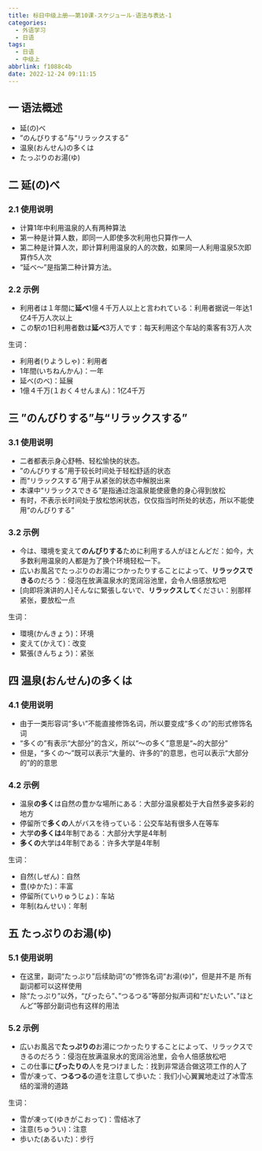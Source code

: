 ```yaml
---
title: 标日中级上册——第10课-スケジュール-语法与表达-1
categories:
  - 外语学习
  - 日语
tags:
  - 日语
  - 中级上
abbrlink: f1088c4b
date: 2022-12-24 09:11:15
---
```

## 一 语法概述

* 延(の)べ
* ”のんびりする”与“リラックスする”
* 温泉(おんせん)の多くは
* たっぷりのお湯(ゆ)

<!--more-->

## 二 延(の)べ

### 2.1 使用说明

* 计算1年中利用温泉的人有两种算法
* 第一种是计算人数，即同一人即使多次利用也只算作一人
* 第二种是计算人次，即计算利用温泉的人的次数，如果同一人利用温泉5次即算作5人次
* “延べ～”是指第二种计算方法。

### 2.2 示例

* 利用者は１年間に**延べ**1億４千万人以上と言われている：利用者据说一年达1亿4千万人次以上
* この駅の1日利用者数は**延べ**3万人です：每天利用这个车站的乘客有3万人次

生词：

* 利用者(りようしゃ)：利用者
* 1年間(いちねんかん)：一年
* 延べ(のべ)：延展
* 1億４千万(１おく４せんまん)：1亿4千万

## 三 ”のんびりする”与“リラックスする”

### 3.1 使用说明

* 二者都表示身心舒畅、轻松愉快的状态。
*  ”のんびりする”用于较长时间处于轻松舒适的状态
* 而“リラックスする”用于从紧张的状态中解脱出来
* 本课中“リラックスできる”是指通过泡温泉能使疲惫的身心得到放松
* 有时，不表示长时间处于放松悠闲状态，仅仅指当时所处的状态，所以不能使用“のんびりする”

### 3.2 示例

* 今は、環境を変えて**のんびりする**ために利用する人がほとんどだ：如今，大多数利用温泉的人都是为了换个环境轻松一下。
* 広いお風呂でたっぷりのお湯につかったりすることによって、**リラックスできる**のだろう：侵泡在放满温泉水的宽阔浴池里，会令人倍感放松吧
* [向即将演讲的人]そんなに緊張しないで、**リラックスして**ください：别那样紧张，要放松一点

生词：

* 環境(かんきょう)：环境
* 変えて(かえて)：改变
* 緊張(きんちょう)：紧张

## 四 温泉(おんせん)の多くは

### 4.1 使用说明

* 由于一类形容词“多い”不能直接修饰名词，所以要变成“多くの”的形式修饰名词
* “多くの”有表示“大部分”的含义，所以“～の多く”意思是“~的大部分”
* 但是，“多くの～”既可以表示“大量的、许多的”的意思，也可以表示“大部分的”的的意思

### 4.2 示例

* 温泉**の多く**は自然の豊かな場所にある：大部分温泉都处于大自然多姿多彩的地方
* 停留所で**多くの**人がバスを待っている：公交车站有很多人在等车
* 大学**の多くは**4年制である：大部分大学是4年制
* **多くの**大学は4年制である：许多大学是4年制

生词：

* 自然(しぜん)：自然
* 豊(ゆかた)：丰富
* 停留所(ていりゅうじょ)：车站
* 年制(ねんせい)：年制

## 五 たっぷりのお湯(ゆ)

### 5.1 使用说明

* 在这里，副词“たっぷり”后续助词“の”修饰名词“お湯(ゆ)”，但是并不是 所有副词都可以这样使用
* 除“たっぷり”以外，“ぴったら”、”つるつる”等部分拟声词和“だいたい”、”ほとんど”等部分副词也有这样的用法

### 5.2 示例

* 広いお風呂で**たっぷりの**お湯につかったりすることによって、リラックスできるのだろう：侵泡在放满温泉水的宽阔浴池里，会令人倍感放松吧
* この仕事に**ぴったりの**人を見つけました：找到非常适合做这项工作的人了
* 雪が凍って、**つるつる**の道を注意して歩いた：我们小心翼翼地走过了冰雪冻结的溜滑的道路

生词：

* 雪が凍って(ゆきがこおって)：雪结冰了
* 注意(ちゅうい)：注意
* 歩いた(あるいた)：步行